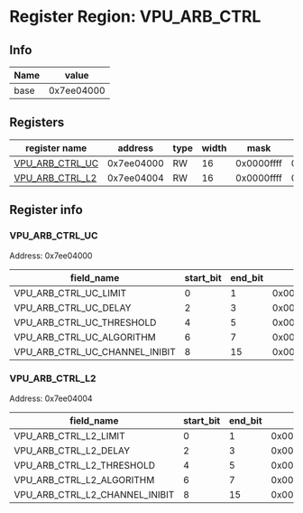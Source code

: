 # Register Region: VPU_ARB_CTRL


## Info
| Name | value |
| --- | --- |
| base | 0x7ee04000 |

## Registers

| register name | address | type | width | mask | reset |
| --- | --- | --- | --- | --- | --- |
| [VPU_ARB_CTRL_UC](#vpu_arb_ctrl_uc) | 0x7ee04000 | RW | 16 | 0x0000ffff | 0000000000 |
| [VPU_ARB_CTRL_L2](#vpu_arb_ctrl_l2) | 0x7ee04004 | RW | 16 | 0x0000ffff | 0000000000 |

## Register info


### VPU_ARB_CTRL_UC
 Address: 0x7ee04000

| field_name | start_bit | end_bit | set | clear | reset |
| --- | --- | --- | --- | --- | --- |
| VPU_ARB_CTRL_UC_LIMIT | 0 | 1 | 0x00000003 | 0xfffffffc | 0x0 |
| VPU_ARB_CTRL_UC_DELAY | 2 | 3 | 0x0000000c | 0xfffffff3 | 0x0 |
| VPU_ARB_CTRL_UC_THRESHOLD | 4 | 5 | 0x00000030 | 0xffffffcf | 0x0 |
| VPU_ARB_CTRL_UC_ALGORITHM | 6 | 7 | 0x000000c0 | 0xffffff3f | 0x0 |
| VPU_ARB_CTRL_UC_CHANNEL_INIBIT | 8 | 15 | 0x0000ff00 | 0xffff00ff | 0x0 |

### VPU_ARB_CTRL_L2
 Address: 0x7ee04004

| field_name | start_bit | end_bit | set | clear | reset |
| --- | --- | --- | --- | --- | --- |
| VPU_ARB_CTRL_L2_LIMIT | 0 | 1 | 0x00000003 | 0xfffffffc | 0x0 |
| VPU_ARB_CTRL_L2_DELAY | 2 | 3 | 0x0000000c | 0xfffffff3 | 0x0 |
| VPU_ARB_CTRL_L2_THRESHOLD | 4 | 5 | 0x00000030 | 0xffffffcf | 0x0 |
| VPU_ARB_CTRL_L2_ALGORITHM | 6 | 7 | 0x000000c0 | 0xffffff3f | 0x0 |
| VPU_ARB_CTRL_L2_CHANNEL_INIBIT | 8 | 15 | 0x0000ff00 | 0xffff00ff | 0x0 |
